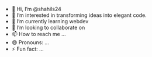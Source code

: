 - 👋 Hi, I’m @shahils24
- 👀 I’m interested in transforming ideas into elegant code.
- 🌱 I’m currently learning webdev
- 💞️ I’m looking to collaborate on 
- 📫 How to reach me ...
- 😄 Pronouns: ...
- ⚡ Fun fact: ...

<!---
shahils24/shahils24 is a ✨ special ✨ repository because its `README.md` (this file) appears on your GitHub profile.
You can click the Preview link to take a look at your changes.
--->
